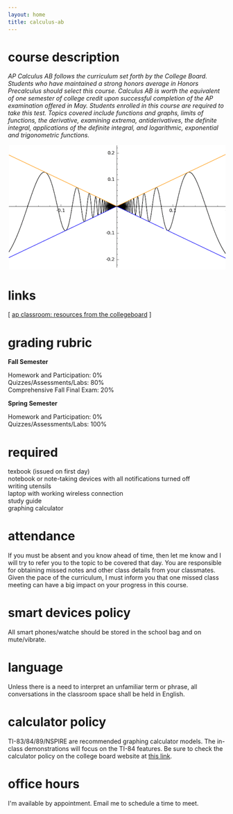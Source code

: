 ```yaml
---
layout: home
title: calculus-ab
---
```


# course description

<i>AP Calculus AB follows the curriculum set forth by the College Board. Students who have maintained a strong honors average in Honors Precalculus should select this course. Calculus AB is worth the equivalent of one semester of college credit upon successful completion of the AP examination offered in May. Students enrolled in this course are required to take this test. Topics covered include functions and graphs, limits of functions, the derivative, examining extrema, antiderivatives, the definite integral, applications of the definite integral, and logarithmic, exponential and trigonometric functions. </i> <br>

<p align="center"> <img src="/d-img/squeeze.png"></p>

# links

[ <a href="https://myap.collegeboard.org/login" target="_blank">ap classroom: resources from the collegeboard</a> ]



# grading rubric

<b>Fall Semester</b>

Homework and Participation: 0%<br>
Quizzes/Assessments/Labs: 80%<br>
Comprehensive Fall Final Exam: 20%

<b>Spring Semester</b>

Homework and Participation: 0%<br>
Quizzes/Assessments/Labs: 100%

# required

texbook (issued on first day) <br>
notebook or note-taking devices with all notifications turned off<br>
writing utensils <br>
laptop with working wireless connection <br>
study guide <br>
graphing calculator 

# attendance

If you must be absent and you know ahead of time, then let me know and I will try to refer you to the topic to be covered that day. You are responsible for obtaining missed notes and other class details from your classmates. Given the pace of the curriculum, I must inform you that one missed class meeting can have a big impact on your progress in this course.

# smart devices policy

All smart phones/watche should be stored in the school bag and on mute/vibrate.

# language

Unless there is a need to interpret an unfamiliar term or phrase, all conversations in the classroom space shall be held in English.

# calculator policy

TI-83/84/89/NSPIRE are recommended graphing calculator models. The in-class demonstrations will focus on the TI-84 features. Be sure to check the calculator policy on the college board website at <a href="https://apstudents.collegeboard.org/exam-policies-guidelines/calculator-policies" target="_blank">this link</a>.

# office hours

I'm available by appointment. Email me to schedule a time to meet. 

<!-- 
# my notes and feedback - current academic year

 <iframe width="100%" height="2000" style="border: none;" src="https://apteacher.github.io/d-ca-html/ab.html"></iframe>
-->
